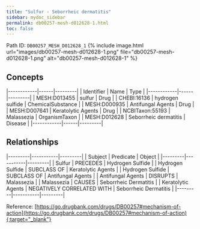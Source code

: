 ```yaml
---
title: "Sulfur - Seborrheic dermatitis"
sidebar: mydoc_sidebar
permalink: db00257-mesh-d012628-1.html
toc: false 
---
```



Path ID: `DB00257_MESH_D012628_1`
{% include image.html url="images/db00257-mesh-d012628-1.png" file="db00257-mesh-d012628-1.png" alt="db00257-mesh-d012628-1" %}

## Concepts

|------------|------|---------|
| Identifier | Name | Type    |
|------------|------|---------|
| MESH:D013455 | sulfur | Drug |
| CHEBI:16136 | hydrogen sulfide | ChemicalSubstance |
| MESH:D000935 | Antifungal Agents | Drug |
| MESH:D007641 | Keratolytic Agents | Drug |
| NCBITaxon:55193 | Malassezia | OrganismTaxon |
| MESH:D012628 | Seborrheic dermatitis | Disease |
|------------|------|---------|

## Relationships

|---------|-----------|---------|
| Subject | Predicate | Object  |
|---------|-----------|---------|
| Sulfur | PRECEDES | Hydrogen Sulfide |
| Hydrogen Sulfide | SUBCLASS OF | Keratolytic Agents |
| Hydrogen Sulfide | SUBCLASS OF | Antifungal Agents |
| Antifungal Agents | DISRUPTS | Malassezia |
| Malassezia | CAUSES | Seborrheic Dermatitis |
| Keratolytic Agents | NEGATIVELY CORRELATED WITH | Seborrheic Dermatitis |
|---------|-----------|---------|

Reference: [https://go.drugbank.com/drugs/DB00257#mechanism-of-action](https://go.drugbank.com/drugs/DB00257#mechanism-of-action){:target="_blank"}